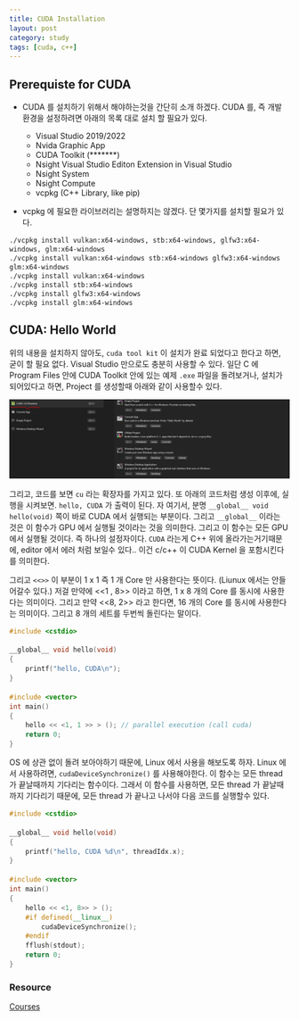 ```yaml
---
title: CUDA Installation
layout: post
category: study
tags: [cuda, c++]
---
```


## Prerequiste for CUDA

* CUDA 를 설치하기 위해서 해야하는것을 간단히 소개 하겠다. CUDA 를, 즉 개발 환경을 설정하려면 아래의 목록 대로 설치 할 필요가 있다.
  * Visual Studio 2019/2022
  * Nvida Graphic App
  * CUDA Toolkit (*******)
  * Nsight Visual Studio Editon Extension in Visual Studio
  * Nsight System
  * Nsight Compute 
  * vcpkg (C++ Library, like pip)

* vcpkg 에 필요한 라이브러리는 설명하지는 않겠다. 단 몇가지를 설치할 필요가 있다.

```
./vcpkg install vulkan:x64-windows, stb:x64-windows, glfw3:x64-windows, glm:x64-windows
./vcpkg install vulkan:x64-windows stb:x64-windows glfw3:x64-windows glm:x64-windows
./vcpkg install vulkan:x64-windows
./vcpkg install stb:x64-windows
./vcpkg install glfw3:x64-windows
./vcpkg install glm:x64-windows
```

## CUDA: Hello World

위의 내용을 설치하지 않아도, `cuda tool kit` 이 설치가 완료 되었다고 한다고 하면, 굳이 할 필요 없다. Visual Studio 만으로도 충분히 사용할 수 있다. 일단 C 에 Program Files 안에 CUDA Toolkit 안에 있는 예제 `.exe` 파일을 돌려보거나, 설치가 되어있다고 하면, Project 를  생성할때 아래와 같이 사용할수 있다.

![Profiling](../../../assets/img/photo/02-19-2025/installation.png)

그리고, 코드를 보면 `cu` 라는 확장자를 가지고 있다.  또 아래의 코드처럼 생성 이후에, 실행을 시켜보면. `hello, CUDA` 가 출력이 된다. 자 여기서, 분명 `__global__ void hello(void)` 쪽이 바로 CUDA 에서 실행되는 부분이다. 그리고 `__global__` 이라는 것은 이 함수가 GPU 에서 실행될 것이라는 것을 의미한다. 그리고 이 함수는 모든 GPU 에서 실행될 것이다. 즉 하나의 설정자이다. `CUDA` 라는게 C++ 위에 올라가는거기때문에, editor 에서 에러 처럼 보일수 있다.. 이건 c/c++ 이 CUDA Kernel 을 포함시킨다를 의미한다.

그리고 `<<>>` 이 부분이 1 x 1 즉 1 개 Core 만 사용한다는 뜻이다. (Liunux 에서는 안들어갈수 있다.) 저걸 만약에 <<1 , 8>> 이라고 하면, 1 x 8 개의 Core 를 동시에 사용한다는 의미이다. 그리고 만약 <<8, 2>> 라고 한다면, 16 개의 Core 를 동시에 사용한다는 의미이다. 그리고 8 개의 세트를 두번씩 돌린다는 말이다.

```c++
#include <cstdio>

__global__ void hello(void)
{
    printf("hello, CUDA\n");
}

#include <vector>
int main()
{
    hello << <1, 1 >> > (); // parallel execution (call cuda) 
    return 0;
}
```

OS 에 상관 없이 돌려 보아야하기 때문에, Linux 에서 사용을 해보도록 하자. Linux 에서 사용하려면, `cudaDeviceSynchronize()` 를 사용해야한다. 이 함수는 모든 thread 가 끝날때까지 기다리는 함수이다. 그래서 이 함수를 사용하면, 모든 thread 가 끝날때까지 기다리기 때문에, 모든 thread 가 끝나고 나서야 다음 코드를 실행할수 있다. 

```c++
#include <cstdio>

__global__ void hello(void)
{
    printf("hello, CUDA %d\n", threadIdx.x);
}

#include <vector>
int main()
{
    hello << <1, 8>> > ();
    #if defined(__linux__)
        cudaDeviceSynchronize();
    #endif
    fflush(stdout);
    return 0;
}
```

### Resource
[Courses](https://developer.nvidia.com/educators/existing-courses#1)
